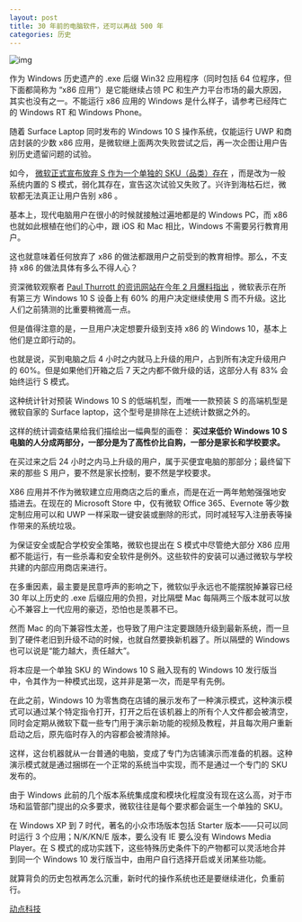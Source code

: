 ```yaml
---
layout: post
title: 30 年前的电脑软件，还可以再战 500 年
categories: 历史
---
```

![img](http://ww1.sinaimg.cn/large/4b91f9d5gy1fum6hovz20j20hs0dc74q.jpg)

作为 Windows 历史遗产的 .exe 后缀 Win32 应用程序（同时包括 64 位程序，但下面都简称为 “x86 应用”）是它能继续占领 PC 和生产力平台市场的最大原因，其实也没有之一。不能运行 x86 应用的 Windows 是什么样子，请参考已经阵亡的 Windows RT 和 Windows Phone。

随着 Surface Laptop 同时发布的 Windows 10 S 操作系统，仅能运行 UWP 和商店封装的少数 x86 应用，是微软继上面两次失败尝试之后，再一次企图让用户告别历史遗留问题的试验。

如今， [微软正式宣布放弃 S 作为一个单独的 SKU（品类）存在](https://cn.technode.com/post/2018-03-08/%e5%be%ae%e8%bd%af%e5%b0%86%e7%a0%8d%e6%8e%89-windows-10-s%ef%bc%8c%e5%b9%b6%e4%b8%ba%e4%b8%bb%e8%a6%81%e7%b3%bb%e7%bb%9f%e7%89%88%e6%9c%ac%e6%8f%90%e4%be%9b%e7%b1%bb%e4%bc%bc%e7%9a%84/) ，而是改为一般系统内置的 S 模式，弱化其存在，宣告这次试验又失败了。兴许到海枯石烂，微软都无法真正让用户告别 x86 。

基本上，现代电脑用户在很小的时候就接触过遍地都是的 Windows PC，而 x86 也就如此根植在他们的心中，跟 iOS 和 Mac 相比，Windows 不需要另行教育用户。

这也就意味着任何放弃了 x86 的做法都跟用户之前受到的教育相悖。那么，不支持 x86 的做法具体有多么不得人心？

资深微软观察者 [Paul Thurrott 的资讯网站在今年 2 月爆料指出](https://getpocket.com/a/read/2057529827) ，微软表示在所有第三方 Windows 10 S 设备上有 60% 的用户决定继续使用 S 而不升级。这比人们之前猜测的比重要稍微高一点。

但是值得注意的是，一旦用户决定想要升级到支持 x86 的 Windows 10，基本上他们是立即行动的。

也就是说，买到电脑之后 4 小时之内就马上升级的用户，占到所有决定升级用户的 60%。但是如果他们开箱之后 7 天之内都不做升级的话，这部分人有 83% 会始终运行 S 模式。

这种统计针对预装 Windows 10 S 的低端机型，而唯一一款预装 S 的高端机型是微软自家的 Surface laptop，这个型号是排除在上述统计数据之外的。

这样的统计调查结果给我们描绘出一幅典型的画卷： **买过来低价 Windows 10 S 电脑的人分成两部分，一部分是为了高性价比自购，一部分是家长和学校要求。**

在买过来之后 24 小时之内马上升级的用户，属于买便宜电脑的那部分；最终留下来的那些 S 用户，要不然是家长控制，要不然是学校要求。

X86 应用并不作为微软建立应用商店之后的重点，而是在近一两年勉勉强强地安插进去。在现在的 Microsoft Store 中，仅有微软 Office 365、Evernote 等少数定制应用可以和 UWP 一样采取一键安装或删除的形式，同时减轻写入注册表等操作带来的系统垃圾。

为保证安全或配合学校安全策略，微软也提出在 S 模式中尽管绝大部分 X86 应用都不能运行，有一些杀毒和安全软件是例外。这些软件的安装可以通过微软与学校共建的内部应用商店来进行。

在多重因素，最主要是民意呼声的影响之下，微软似乎永远也不能摆脱掉兼容已经 30 年以上历史的 .exe 后缀应用的负担，对比隔壁 Mac 每隔两三个版本就可以放心不兼容上一代应用的豪迈，恐怕也是羡慕不已。

然而 Mac 的向下兼容性太差，也导致了用户注定要跟随升级到最新系统，而一旦到了硬件老旧到升级不动的时候，也就自然要换新机器了。所以隔壁的 Windows 也可以说是“能力越大，责任越大”。

将本应是一个单独 SKU 的 Windows 10 S 融入现有的 Windows 10 发行版当中，令其作为一种模式出现，这并非是第一次，而是早有先例。

在此之前，Windows 10 为零售商在店铺的展示发布了一种演示模式，这种演示模式可以通过某个特定指令打开，打开之后在该机器上的所有个人文件都会被清空，同时会定期从微软下载一些专门用于演示新功能的视频及教程，并且每次用户重新启动之后，原先临时存入的内容都会被清除掉。

这样，这台机器就从一台普通的电脑，变成了专门为店铺演示而准备的机器。这种演示模式就是通过捆绑在一个正常的系统当中实现，而不是通过一个专门的 SKU 发布的。

由于 Windows 此前的几个版本系统集成度和模块化程度没有现在这么高，对于市场和监管部门提出的众多要求，微软往往是每个要求都会诞生一个单独的 SKU。

在 Windows XP 到 7 时代，著名的小众市场版本包括 Starter 版本——只可以同时运行 3 个应用；N/K/KN/E 版本，要么没有 IE 要么没有 Windows Media Player。在 S 模式的成功实践下，这些特殊历史条件下的产物都可以灵活地合并到同一个 Windows 10 发行版当中，由用户自行选择开启或关闭某些功能。

就算背负的历史包袱再怎么沉重，新时代的操作系统也还是要继续进化，负重前行。

[动点科技](https://cn.technode.com/post/2018-03-09/cant-get-rid-of-win32/)

